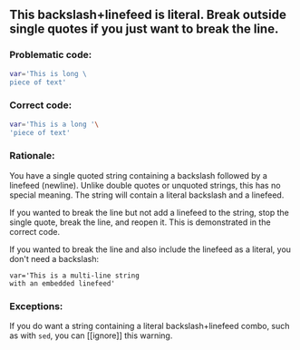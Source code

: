 ## This backslash+linefeed is literal. Break outside single quotes if you just want to break the line.

### Problematic code:

```sh
var='This is long \
piece of text'
```

### Correct code:

```sh
var='This is a long '\
'piece of text'
```
### Rationale:

You have a single quoted string containing a backslash followed by a linefeed (newline). Unlike double quotes or unquoted strings, this has no special meaning. The string will contain a literal backslash and a linefeed.

If you wanted to break the line but not add a linefeed to the string, stop the single quote, break the line, and reopen it. This is demonstrated in the correct code.

If you wanted to break the line and also include the linefeed as a literal, you don't need a backslash:

```
var='This is a multi-line string
with an embedded linefeed'
```


### Exceptions:

If you do want a string containing a literal backslash+linefeed combo, such as with `sed`, you can [[ignore]] this warning.
